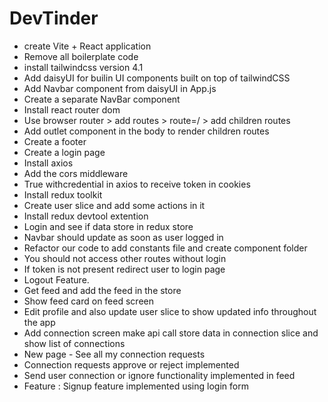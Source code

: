 # DevTinder

- create Vite + React application
- Remove all boilerplate code
- install tailwindcss version 4.1
- Add daisyUI for builin UI components built on top of tailwindCSS
- Add Navbar component from daisyUI in App.js
- Create a separate NavBar component
- Install react router dom
- Use browser router > add routes > route=/ > add children routes
- Add outlet component in the body to render children routes
- Create a footer
- Create a login page
- Install axios
- Add the cors middleware
- True withcredential in axios to receive token in cookies
- Install redux toolkit
- Create user slice and add some actions in it
- Install redux devtool extention
- Login and see if data store in redux store
- Navbar should update as soon as user logged in
- Refactor our code to add constants file and create component folder
- You should not access other routes without login
- If token is not present redirect user to login page
- Logout Feature.
- Get feed and add the feed in the store
- Show feed card on feed screen
- Edit profile and also update user slice to show updated info throughout the app
- Add connection screen make api call store data in connection slice and show list of connections
- New page - See all my connection requests
- Connection requests approve or reject implemented
- Send user connection or ignore functionality implemented in feed
- Feature : Signup feature implemented using login form
